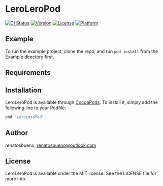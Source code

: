 # LeroLeroPod

[![CI Status](http://img.shields.io/travis/renatosbueno/LeroLeroPod.svg?style=flat)](https://travis-ci.org/renatosbueno/LeroLeroPod)
[![Version](https://img.shields.io/cocoapods/v/LeroLeroPod.svg?style=flat)](http://cocoapods.org/pods/LeroLeroPod)
[![License](https://img.shields.io/cocoapods/l/LeroLeroPod.svg?style=flat)](http://cocoapods.org/pods/LeroLeroPod)
[![Platform](https://img.shields.io/cocoapods/p/LeroLeroPod.svg?style=flat)](http://cocoapods.org/pods/LeroLeroPod)

## Example

To run the example project, clone the repo, and run `pod install` from the Example directory first.

## Requirements

## Installation

LeroLeroPod is available through [CocoaPods](http://cocoapods.org). To install
it, simply add the following line to your Podfile:

```ruby
pod 'LeroLeroPod'
```

## Author

renatosbueno, renatosbueno@outlook.com

## License

LeroLeroPod is available under the MIT license. See the LICENSE file for more info.
